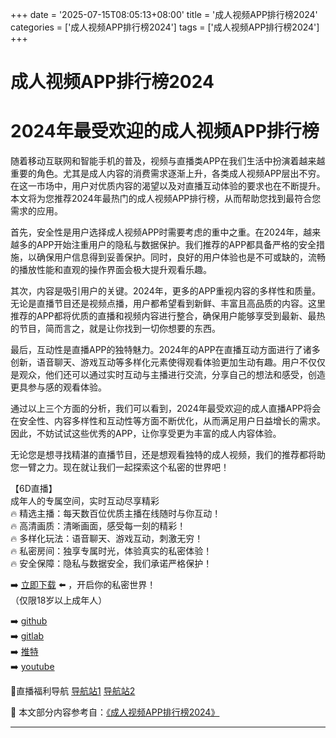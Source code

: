 +++
date = '2025-07-15T08:05:13+08:00'
title = '成人视频APP排行榜2024'
categories = ['成人视频APP排行榜2024']
tags = ['成人视频APP排行榜2024']
+++

# 成人视频APP排行榜2024

# 2024年最受欢迎的成人视频APP排行榜

随着移动互联网和智能手机的普及，视频与直播类APP在我们生活中扮演着越来越重要的角色。尤其是成人内容的消费需求逐渐上升，各类成人视频APP层出不穷。在这一市场中，用户对优质内容的渴望以及对直播互动体验的要求也在不断提升。本文将为您推荐2024年最热门的成人视频APP排行榜，从而帮助您找到最符合您需求的应用。

首先，安全性是用户选择成人视频APP时需要考虑的重中之重。在2024年，越来越多的APP开始注重用户的隐私与数据保护。我们推荐的APP都具备严格的安全措施，以确保用户信息得到妥善保护。同时，良好的用户体验也是不可或缺的，流畅的播放性能和直观的操作界面会极大提升观看乐趣。

其次，内容是吸引用户的关键。2024年，更多的APP重视内容的多样性和质量。无论是直播节目还是视频点播，用户都希望看到新鲜、丰富且高品质的内容。这里推荐的APP都将优质的直播和视频内容进行整合，确保用户能够享受到最新、最热的节目，简而言之，就是让你找到一切你想要的东西。

最后，互动性是直播APP的独特魅力。2024年的APP在直播互动方面进行了诸多创新，语音聊天、游戏互动等多样化元素使得观看体验更加生动有趣。用户不仅仅是观众，他们还可以通过实时互动与主播进行交流，分享自己的想法和感受，创造更具参与感的观看体验。

通过以上三个方面的分析，我们可以看到，2024年最受欢迎的成人直播APP将会在安全性、内容多样性和互动性等方面不断优化，从而满足用户日益增长的需求。因此，不妨试试这些优秀的APP，让你享受更为丰富的成人内容体验。

无论您是想寻找精湛的直播节目，还是想观看独特的成人视频，我们的推荐都将助您一臂之力。现在就让我们一起探索这个私密的世界吧！

【6D直播】  
成年人的专属空间，实时互动尽享精彩  
🔥 精选主播：每天数百位优质主播在线随时与你互动！  
🔥 高清画质：清晰画面，感受每一刻的精彩！  
🔥 多样化玩法：语音聊天、游戏互动，刺激无穷！  
🔥 私密房间：独享专属时光，体验真实的私密体验！  
🔥 安全保障：隐私与数据安全，我们承诺严格保护！  

➡️ [立即下载](https://down123.s3.ap-east-1.amazonaws.com/down/down.html?channelCode=blog) ⬅️ ，开启你的私密世界！  
（仅限18岁以上成年人）  

➡️ [github](https://aldult-live.github.io/)  
➡️ [gitlab](https://seo-09598d.gitlab.io/)  
➡️ [推特](https://x.com/wegame33)  
➡️ [youtube](https://www.youtube.com/@6Dlive)  

🔞直播福利导航 [导航站1](https://webstack-86085a.gitlab.io/) [导航站2](https://onlygit123-2.github.io/)


📘 本文部分内容参考自：[《成人视频APP排行榜2024》](https://github.com/luxianshengvv/live)

---
